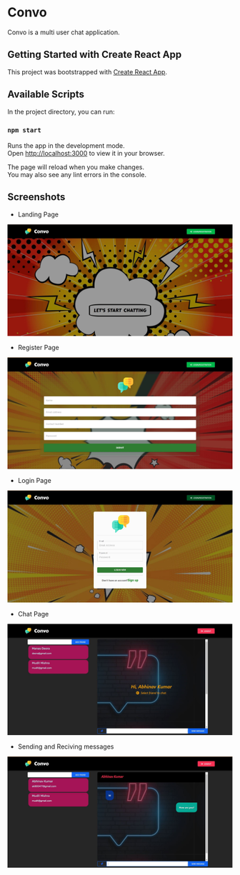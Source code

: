 





# Convo 

Convo is a multi user chat application.

##  Getting Started with Create React App

This project was bootstrapped with [Create React App](https://github.com/facebook/create-react-app).

## Available Scripts

In the project directory, you can run:

### `npm start`

Runs the app in the development mode.\
Open [http://localhost:3000](http://localhost:3000) to view it in your browser.

The page will reload when you make changes.\
You may also see any lint errors in the console.




## Screenshots

- Landing Page

![](Screenshots/Landingpage.jpg)

- Register Page

![](Screenshots/Registerpage.jpg)

- Login Page

![](Screenshots/Loginpage.jpg)

- Chat Page

![](Screenshots/Chatpage.jpg)

- Sending and Reciving messages

![](Screenshots/Chatting.jpg)


